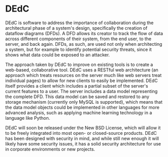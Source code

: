 DEdC
====

DEdC is software to address the importance of collaboration during the architectural phase of a system's design, specifically the creation of dataflow diagrams (DFDs). A DFD allows its creator to track the flow of data across different components of their system, from the end user, to the server, and back again. DFDs, as such, are used not only when architecting a system, but for example to identify potential security threats, since it shows what data could be exposed to an attacker.

The approach taken by DEdC to improve on existing tools is to create a web-based, collaborative tool. DEdC uses a RESTful web architecture (an approach which treats resources on the server much like web servers treat individual pages) to allow for new clients to easily be implemented. DEdC itself provides a client which includes a partial subset of the server's current features to a user. The server includes a data model representing the complete DFD. This data model can be saved and restored to any storage mechanism (currently only MySQL is supported), which means that the data model objects could be implemented in other languages for more advanced analysis, such as applying machine learning technology in a language like Python.

DEdC will soon be released under the New BSD License, which will allow it to be freely integrated into most open- or closed-source products. DEdC has been designed with security in mind, and while still new enough it will likely have some security issues, it has a solid security architecture for use in corporate environments or new projects.
